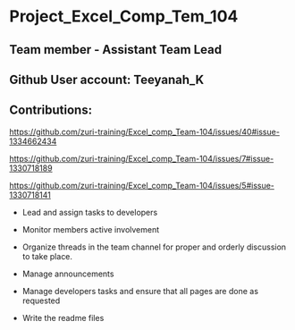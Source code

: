 # Project_Excel_Comp_Tem_104

## Team member - Assistant Team Lead
## Github User account: Teeyanah_K
## Contributions:

https://github.com/zuri-training/Excel_comp_Team-104/issues/40#issue-1334662434

https://github.com/zuri-training/Excel_comp_Team-104/issues/7#issue-1330718189

https://github.com/zuri-training/Excel_comp_Team-104/issues/5#issue-1330718141

- Lead and assign tasks to developers 

- Monitor members active involvement 

- Organize threads in the team channel for proper and orderly discussion to take place.

- Manage announcements

- Manage developers tasks and ensure that all pages are done as requested

- Write the readme files
